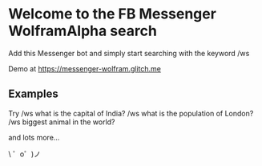 Welcome to the FB Messenger WolframAlpha search
=========================

Add this Messenger bot and simply start searching with the keyword /ws

Demo at https://messenger-wolfram.glitch.me

Examples
------------

Try
/ws what is the capital of India?
/ws what is the population of London?
/ws biggest animal in the world?

and lots more...

\ ゜o゜)ノ
